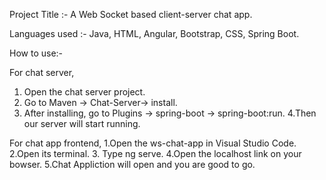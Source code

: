 Project Title :- A Web Socket based client-server chat app.

Languages used :- Java, HTML, Angular, Bootstrap, CSS, Spring Boot.

How to use:-

For chat server,
1. Open the chat server project.
2. Go to Maven -> Chat-Server-> install.
3. After installing, go to Plugins -> spring-boot -> spring-boot:run.
4.Then our server will start running.

For chat app frontend,
1.Open the ws-chat-app in Visual Studio Code.
2.Open its terminal.
3. Type ng serve.
4.Open the localhost link on your bowser.
5.Chat Appliction will open and you are good to go.

